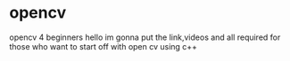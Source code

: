 # opencv
opencv 4 beginners
hello im gonna put the link,videos and all required for those who want to start off with open cv using c++
